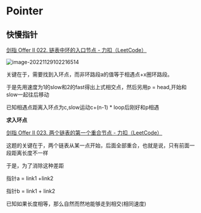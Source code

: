 # Pointer

## 快慢指针

[剑指 Offer II 022. 链表中环的入口节点 - 力扣（LeetCode）](https://leetcode.cn/problems/c32eOV/)

![image-20221129102216514](D:\trial\github\kanodesu.github.io\Algorithm\图片_资源\image-20221129102216514.png)

关键在于，需要找到入环点，而非环路段a的值等于相遇点+x圈环路段。

于是先用速度为1的slow和2的fast得出上式相交点，然后另用p = head,开始和slow一起往后移动

已知相遇点距离入环点为c,slow运动c+(n-1) * loop后刚好和p相遇

**求入环点**



[剑指 Offer II 023. 两个链表的第一个重合节点 - 力扣（LeetCode）](https://leetcode.cn/problems/3u1WK4/)

这题的关键在于，两个链表从某一点开始，后面全部重合，也就是说，只有前面一段距离长度不一样

于是，为了消除这种差距

指针a = link1 +link2

指针b = link1 + link2

已知如果长度相等，那么自然而然地能够走到相交(相同速度)